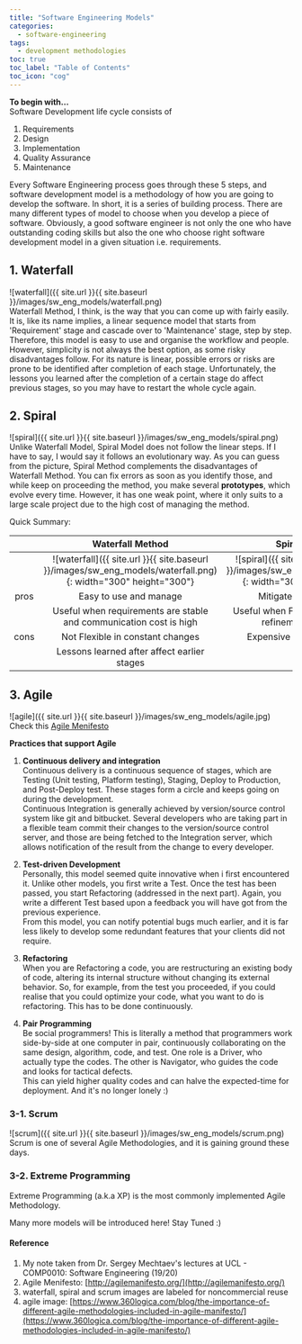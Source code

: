 ```yaml
---
title: "Software Engineering Models"
categories:
  - software-engineering
tags:
  - development methodologies
toc: true
toc_label: "Table of Contents"
toc_icon: "cog"
---
```

**To begin with...**  
Software Development life cycle consists of
1. Requirements
2. Design
3. Implementation
4. Quality Assurance
5. Maintenance

Every Software Engineering process goes through these 5 steps, 
and software development model is a methodology of how you are going to develop the software. In short, it is a series of building process.
There are many different types of model to choose when you develop a piece of software.
Obviously, a good software engineer is not only the one who have outstanding coding skills 
but also the one who choose right software development model in a given situation i.e. requirements.


## 1. Waterfall
![waterfall]({{ site.url }}{{ site.baseurl }}/images/sw_eng_models/waterfall.png)  
Waterfall Method, I think, is the way that you can come up with fairly easily. It is, like its name implies, a linear sequence model
that starts from 'Requirement' stage and cascade over to 'Maintenance' stage, step by step.
Therefore, this model is easy to use and organise the workflow and people.
However, simplicity is not always the best option, as some risky disadvantages follow.
For its nature is linear, possible errors or risks are prone to be identified after completion of each stage.
Unfortunately, the lessons you learned after the completion of a certain stage do affect previous stages, so you may have to restart the whole cycle again.

## 2. Spiral
![spiral]({{ site.url }}{{ site.baseurl }}/images/sw_eng_models/spiral.png)  
Unlike Waterfall Model, Spiral Model does not follow the linear steps. If I have to say, I would say it follows an evolutionary way.
As you can guess from the picture, Spiral Method complements the disadvantages of Waterfall Method.
You can fix errors as soon as you identify those, and while keep on proceeding the method, you make several **prototypes**, which evolve every time.
However, it has one weak point, where it only suits to a large scale project due to the high cost of managing the method.  

Quick Summary:

|      |                          Waterfall Method                          |                     Spiral Method                     |
|:----:|:------------------------------------------------------------------:|:-----------------------------------------------------:|
|      | ![waterfall]({{ site.url }}{{ site.baseurl }}/images/sw_eng_models/waterfall.png){: width="300" height="300"}   |   ![spiral]({{ site.url }}{{ site.baseurl }}/images/sw_eng_models/spiral.png){: width="300" height="300"}  |
| pros |                       Easy to use and manage                       |                Mitigates risk of failure               |
|      | Useful when requirements are stable and communication cost is high | Useful when Frequent requirement refinement is needed |
| cons |                   Not Flexible in constant changes                 |              Expensive for small projects             |
|      |             Lessons learned after affect earlier stages            |                                                       |


## 3. Agile
![agile]({{ site.url }}{{ site.baseurl }}/images/sw_eng_models/agile.jpg)  
Check this [Agile Menifesto](http://agilemanifesto.org/)  

**Practices that support Agile**  
1. **Continuous delivery and integration**   
Continuous delivery is a continuous sequence of stages, which are Testing (Unit testing, Platform testing), Staging, Deploy to Production, and Post-Deploy test.
These stages form a circle and keeps going on during the development.  
Continuous Integration is generally achieved by version/source control system like git and bitbucket.
Several developers who are taking part in a flexible team commit their changes to the version/source control server, 
and those are being fetched to the Integration server, which allows notification of the result from the change to every developer.

2. **Test-driven Development**  
Personally, this model seemed quite innovative when i first encountered it. Unlike other models, you first write a Test.
Once the test has been passed, you start Refactoring (addressed in the next part). 
Again, you write a different Test based upon a feedback you will have got from the previous experience.  
From this model, you can notify potential bugs much earlier, and it is far less likely to develop some redundant features that your clients did not require.

3. **Refactoring**  
When you are Refactoring a code, you are restructuring an existing body of code, altering its internal structure without changing its external behavior.
So, for example, from the test you proceeded, if you could realise that you could optimize your code, what you want to do is refactoring.
This has to be done continuously.

4. **Pair Programming**  
Be social programmers! This is literally a method that programmers work side-by-side at one computer in pair, continuously collaborating on the same design, algorithm, code, and test.
One role is a Driver, who actually type the codes. The other is Navigator, who guides the code and looks for tactical defects.  
This can yield higher quality codes and can halve the expected-time for deployment. And it's no longer lonely :)


### 3-1. Scrum
![scrum]({{ site.url }}{{ site.baseurl }}/images/sw_eng_models/scrum.png)
Scrum is one of several Agile Methodologies, and it is gaining ground these days.

### 3-2. Extreme Programming
Extreme Programming (a.k.a XP) is the most commonly implemented Agile Methodology.




Many more models will be introduced here! Stay Tuned :)


#### Reference
1. My note taken from Dr. Sergey Mechtaev's lectures at UCL - COMP0010: Software Engineering (19/20)
2. Agile Menifesto: [http://agilemanifesto.org/](http://agilemanifesto.org/)
3. waterfall, spiral and scrum images are labeled for noncommercial reuse
4. agile image: [https://www.360logica.com/blog/the-importance-of-different-agile-methodologies-included-in-agile-manifesto/](https://www.360logica.com/blog/the-importance-of-different-agile-methodologies-included-in-agile-manifesto/)